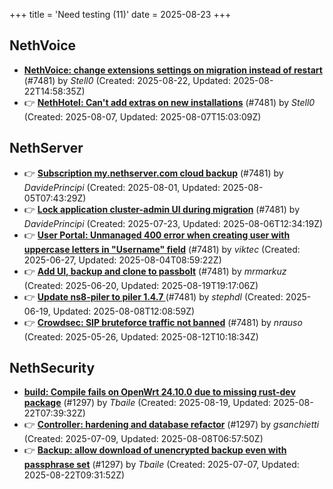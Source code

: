 +++
title = 'Need testing (11)'
date = 2025-08-23
+++

## NethVoice
- **[NethVoice: change extensions settings on migration instead of restart](https://github.com/NethServer/dev/issues/7606)** (#7481) by *Stell0* (Created: 2025-08-22, Updated: 2025-08-22T14:58:35Z)
- :point_right: **[NethHotel: Can't add extras on new installations](https://github.com/NethServer/dev/issues/7600)** (#7481) by *Stell0* (Created: 2025-08-07, Updated: 2025-08-07T15:03:09Z)

## NethServer
- :point_right: **[Subscription my.nethserver.com cloud backup](https://github.com/NethServer/dev/issues/7594)** (#7481) by *DavidePrincipi* (Created: 2025-08-01, Updated: 2025-08-05T07:43:29Z)
- :point_right: **[Lock application cluster-admin UI during migration](https://github.com/NethServer/dev/issues/7567)** (#7481) by *DavidePrincipi* (Created: 2025-07-23, Updated: 2025-08-06T12:34:19Z)
- :point_right: **[User Portal: Unmanaged 400 error when creating user with uppercase letters in "Username" field](https://github.com/NethServer/dev/issues/7532)** (#7481) by *viktec* (Created: 2025-06-27, Updated: 2025-08-04T08:59:22Z)
- :point_right: **[Add UI, backup and clone to passbolt](https://github.com/NethServer/dev/issues/7518)** (#7481) by *mrmarkuz* (Created: 2025-06-20, Updated: 2025-08-19T19:17:06Z)
- :point_right: **[Update ns8-piler to piler 1.4.7 ](https://github.com/NethServer/dev/issues/7516)** (#7481) by *stephdl* (Created: 2025-06-19, Updated: 2025-08-08T12:08:59Z)
- :point_right: **[Crowdsec: SIP bruteforce traffic not banned](https://github.com/NethServer/dev/issues/7481)** (#7481) by *nrauso* (Created: 2025-05-26, Updated: 2025-08-12T10:18:34Z)

## NethSecurity
- **[build: Compile fails on OpenWrt 24.10.0 due to missing rust-dev package](https://github.com/NethServer/nethsecurity/issues/1348)** (#1297) by *Tbaile* (Created: 2025-08-19, Updated: 2025-08-22T07:39:32Z)
- :point_right: **[Controller: hardening and database refactor](https://github.com/NethServer/nethsecurity/issues/1300)** (#1297) by *gsanchietti* (Created: 2025-07-09, Updated: 2025-08-08T06:57:50Z)
- :point_right: **[Backup: allow download of unencrypted backup even with passphrase set](https://github.com/NethServer/nethsecurity/issues/1297)** (#1297) by *Tbaile* (Created: 2025-07-07, Updated: 2025-08-22T09:31:52Z)

